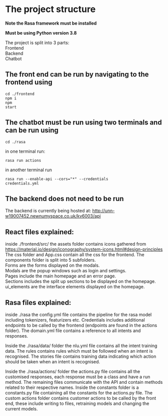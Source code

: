 # The project structure

**Note the Rasa framework must be installed** 

**Must be using Python version 3.8** 

The project is split into 3 parts:\
    Frontend\
    Backend\
    Chatbot

## The front end can be run by navigating to the frontend using

<code>cd ./frontend</code><br />
<code>npm i</code> <br />
<code>npm start</code> 


## The chatbot must be run using two terminals and can be run using

<code>cd ./rasa</code> 

in one terminal run:

<code>rasa run actions</code>

in another terminal run

<code>rasa run --enable-api --cors="*" --credentials credentials.yml</code>

## The backend does not need to be run

The backend is currently being hosted at: http://unn-w19007452.newnumyspace.co.uk/kv6003/api


## React files explained:

inside ./frontend/src/ the assets folder contains icons gathered from 
https://material.io/design/iconography/system-icons.html#design-principles \
The css folder and App.css contain all the css for the frontend.
The components folder is split into 5 subfolders. \
Forms are the forms displayed on the modals. \
Modals are the popup windows such as login and settings. \
Pages include the main homepage and an error page. \
Sections includes the split up sections to be displayed on the homepage. \
ui_elements are the interface elements displayed on the homepage.


## Rasa files explained:

inside ./rasa the config.yml file contains the pipeline for the rasa model
including tokenizers, featurizers etc. Credentials includes additional endpoints
to be called by the frontend (endpoints are found in the actions folder). The
domain.yml file contains a reference to all intents and responses.

Inside the ./rasa/data/ folder the nlu.yml file contains all the intent training data.
The rules contains rules which must be followed when an intent is recognised.
The stories file contains training data indicating which action should be taken
when an intent is recognised.

Inside the ./rasa/actions/ folder the actions.py file contains all the customised
responses, each response must be a class and have a run method. The remaining files
communicate with the API and contain methods related to their respective names.
Inside the constants folder is a constants.py file containing all the constants for the
actions.py file. The custom actions folder contains customer actions to be called
by the front end, these include writing to files, retraining models and changing the
current models.
